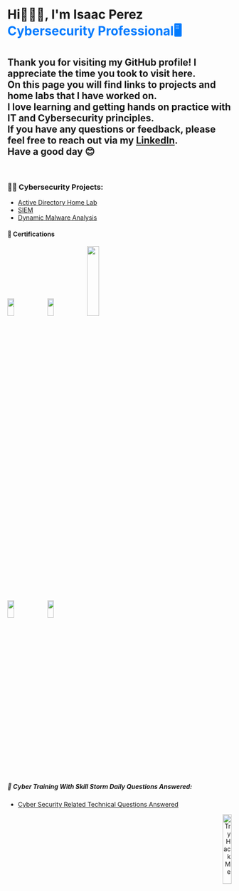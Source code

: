 <h1> Hi🙋🏾‍♂️, I'm Isaac Perez  <br/>
<span style="font-weight: bold; color: #007bff;">Cybersecurity Professional🖥️</span>


<br/>



<h2>
Thank you for visiting my GitHub profile! I appreciate the time you took to visit here. <br/>On this page you will find links to projects and home labs that I have worked on. <br/>I love learning and getting hands on practice with IT and Cybersecurity principles. <br/>If you have any questions or feedback, please feel free to reach out via my <a href="https://www.linkedin.com/in/isaacperez533/">LinkedIn</a>.<br/> Have a good day 😊
  
</h2>
  <br/>
  
  
  
  <h3>👨‍💻 Cybersecurity Projects:</h3>


  - [Active Directory Home Lab](https://github.com/IsaacPerezCyber/Active-Directory-Lab)
  - [SIEM](https://github.com/IsaacPerezCyber/SIEM)
  - [Dynamic Malware Analysis](https://github.com/IsaacPerezCyber/DynamicMalwareAnalysis)


<h4> 📃 Certifications </h4>

<p align="left">
  <img src="https://i.imgur.com/hYqoLYq.png" height="10%" width="17%" />
  <img src="https://i.imgur.com/ad5SWeJ.png" height="10%" width="17%" />
  <img src="https://i.imgur.com/z8VNghK.jpeg" height="20%" width="23%" />
</p>
<p align="left"> 
<img src="https://i.imgur.com/agnTLRr.jpeg" height="10%" width="17%" />
<img src="https://i.imgur.com/HBrqw3S.jpeg" height="10%" width="17%" />
</p>







<h5> 🤖 Cyber Training With Skill Storm Daily Questions Answered:</h5>


- [Cyber Security Related Technical Questions Answered](https://github.com/IsaacPerezCyber/Cyber-Training)

<p align="right">
<img src="https://tryhackme-badges.s3.amazonaws.com/IsaacPerez.png" alt="TryHackMe" height="20%" width="20%">
